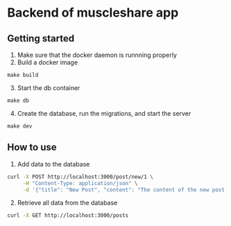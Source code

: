 # Backend of muscleshare app

## Getting started

1. Make sure that the docker daemon is runnning properly
2. Build a docker image
```
make build
```
3. Start the db container
```
make db
```
4. Create the database, run the migrations, and start the server
```
make dev
```

## How to use
1. Add data to the database
```bash
curl -X POST http://localhost:3000/post/new/1 \
     -H "Content-Type: application/json" \
     -d '{"title": "New Post", "content": "The content of the new post."}'
```

2. Retrieve all data from the database
```bash
curl -X GET http://localhost:3000/posts
```